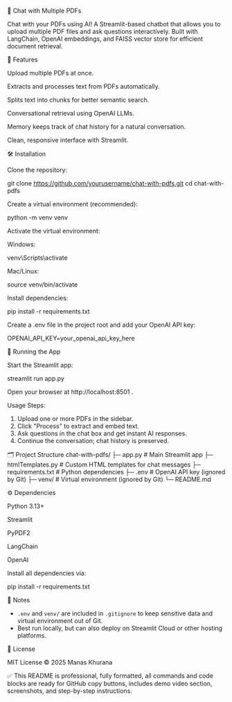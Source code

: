 📄 Chat with Multiple PDFs

Chat with your PDFs using AI!
A Streamlit-based chatbot that allows you to upload multiple PDF files and ask questions interactively. Built with LangChain, OpenAI embeddings, and FAISS vector store for efficient document retrieval.

🎯 Features

Upload multiple PDFs at once.

Extracts and processes text from PDFs automatically.

Splits text into chunks for better semantic search.

Conversational retrieval using OpenAI LLMs.

Memory keeps track of chat history for a natural conversation.

Clean, responsive interface with Streamlit.

🛠 Installation

Clone the repository:

git clone https://github.com/yourusername/chat-with-pdfs.git
cd chat-with-pdfs


Create a virtual environment (recommended):

python -m venv venv


Activate the virtual environment:

Windows:

venv\Scripts\activate


Mac/Linux:

source venv/bin/activate


Install dependencies:

pip install -r requirements.txt


Create a .env file in the project root and add your OpenAI API key:

OPENAI_API_KEY=your_openai_api_key_here

🚀 Running the App

Start the Streamlit app:

streamlit run app.py


Open your browser at http://localhost:8501
.

Usage Steps:

1. Upload one or more PDFs in the sidebar.
2. Click "Process" to extract and embed text.
3. Ask questions in the chat box and get instant AI responses.
4. Continue the conversation; chat history is preserved.

🗂 Project Structure
chat-with-pdfs/
├─ app.py                # Main Streamlit app
├─ htmlTemplates.py      # Custom HTML templates for chat messages
├─ requirements.txt      # Python dependencies
├─ .env                  # OpenAI API key (ignored by Git)
├─ venv/                 # Virtual environment (ignored by Git)
└─ README.md

⚙ Dependencies

Python 3.13+

Streamlit

PyPDF2

LangChain

OpenAI

Install all dependencies via:

pip install -r requirements.txt

📝 Notes
- `.env` and `venv/` are included in `.gitignore` to keep sensitive data and virtual environment out of Git.
- Best run locally, but can also deploy on Streamlit Cloud or other hosting platforms.

📜 License

MIT License © 2025 Manas Khurana

✅ This README is professional, fully formatted, all commands and code blocks are ready for GitHub copy buttons, includes demo video section, screenshots, and step-by-step instructions.
